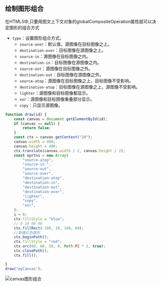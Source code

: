 ## 绘制图形组合
在HTML5中,只要用图文上下文对象的globalCompositeOperation属性就可以决定图形的组合方式
- `type`：设置图形组合方式。
    - `source-over`：默认值，源图像在目标图像之上。
    - `destination-over`：目标图像在源图像之上。
    - `source-in`：源图像在目标图像之内。
    - `destination-in`：目标图像在源图像之内。
    - `source-out`：源图像在目标图像之外。
    - `destination-out`：目标图像在源图像之外。
    - `source-atop`：源图像在目标图像之上，目标图像不受影响。
    - `destination-atop`：目标图像在源图像之上，源图像不受影响。
    - `lighter`：源图像和目标图像都显示。
    - `xor`：源图像和目标图像重叠部分显示。
    - `copy`：只显示源图像。
```js
function draw(id) {
    const canvas = document.getElementById(id);
    if (canvas == null) {
        return false;
    }
    const ctx = canvas.getContext("2d");
    canvas.width = 400;
    canvas.height = 400;
    ctx.translate(canvas.width / 2, canvas.height / 2);
    const oprtns = new Array(
        "source-atop",
        "source-in ",
        "source-out",
        "source-over",
        "destination-atop",
        "destination-in",
        "destination-out",
        "destination-over",
        "lighter",
        "copy",
        "xor",
    );
    i = 8;
    ctx.fillStyle = "blue";
    // 0 10 60 60
    ctx.fillRect(-100, 10, 140, 60);
    //新建红色圆形
    ctx.beginPath();
    ctx.fillStyle = "red";
    ctx.arc(60, 60, 50, 0, Math.PI * 2, true);
    ctx.closePath();
    ctx.fill();

}
draw("myCanvas");
```
![canvas图形组合](/public/images/html/canvas绘制图形组合.jpg)